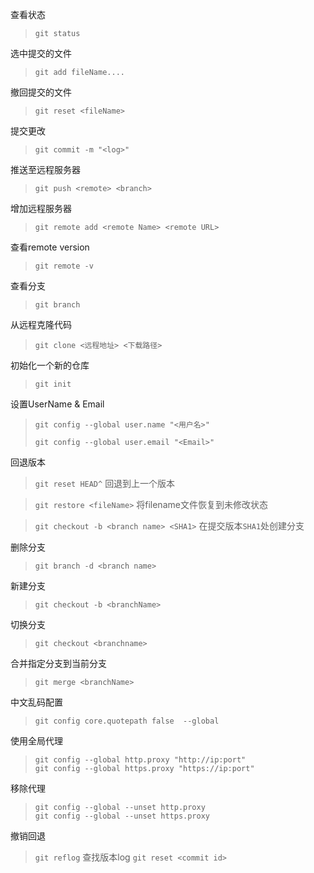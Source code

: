 查看状态

> `git status`

选中提交的文件

> `git add fileName....`

撤回提交的文件

>`git reset <fileName>`

提交更改

> `git commit -m "<log>"`

推送至远程服务器

> `git push <remote> <branch>`

增加远程服务器

> `git remote add <remote Name> <remote URL>`

查看remote version

> `git remote -v`

查看分支

> `git branch`

从远程克隆代码

> `git clone <远程地址> <下载路径>`

初始化一个新的仓库

> `git init`

设置UserName & Email

> `git config --global user.name "<用户名>"`
>
> `git config --global user.email "<Email>"`

回退版本
> `git reset HEAD^`  回退到上一个版本

> `git restore <fileName>` 将filename文件恢复到未修改状态

> `git checkout -b <branch name> <SHA1>` 在提交版本`SHA1`处创建分支

删除分支
> `git branch -d <branch name>`

新建分支
> `git checkout -b <branchName>`

切换分支
> `git checkout <branchname>`

合并指定分支到当前分支
> `git merge <branchName>`

中文乱码配置

> `git config core.quotepath false  --global`

使用全局代理
> `git config --global http.proxy "http://ip:port"`  
> `git config --global https.proxy "https://ip:port"`

移除代理
> `git config --global --unset http.proxy`  
> `git config --global --unset https.proxy`

撤销回退
> `git reflog`  查找版本log
> `git reset <commit id>`